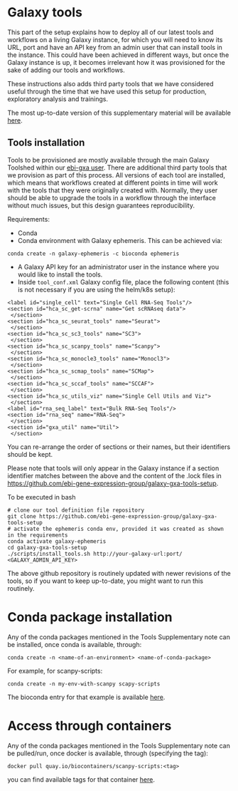 # Galaxy tools

This part of the setup explains how to deploy all of our latest tools and workflows on a living Galaxy instance, for which you will need to know its URL, port and have an API key from an admin user that can install tools in the instance. This could have been achieved in different ways, but once the Galaxy instance is up, it becomes irrelevant how it was provisioned for the sake of adding our tools and workflows.

These instructions also adds third party tools that we have considered useful through the time that we have used this setup for production, exploratory analysis and trainings.

The most up-to-date version of this supplementary material will be available [here](https://github.com/ebi-gene-expression-group/container-galaxy-sc-tertiary/blob/develop/supplementary_materials/sup_note_3_direct_tools_install.md).

## Tools installation

Tools to be provisioned are mostly available through the main Galaxy Toolshed within our [ebi-gxa user](https://toolshed.g2.bx.psu.edu/view/ebi-gxa). There are additional third party tools that we provision as part of this process. All versions of each tool are installed, which means that workflows created at different points in time will work with the tools that they were originally created with. Normally, they user should be able to upgrade the tools in a workflow through the interface without much issues, but this design guarantees reproducibility.

Requirements:
- Conda
- Conda environment with Galaxy ephemeris. This can be achieved via:

```
conda create -n galaxy-ephemeris -c bioconda ephemeris
```

- A Galaxy API key for an administrator user in the instance where you would like to install the tools.
- Inside `tool_conf.xml` Galaxy config file, place the following content (this is not necessary if you are using the helm/k8s setup):

```
<label id="single_cell" text="Single Cell RNA-Seq Tools"/>
<section id="hca_sc_get-scrna" name="Get scRNAseq data">
 </section>
<section id="hca_sc_seurat_tools" name="Seurat">
 </section>
<section id="hca_sc_sc3_tools" name="SC3">
 </section>
<section id="hca_sc_scanpy_tools" name="Scanpy">
 </section>
<section id="hca_sc_monocle3_tools" name="Monocl3">
 </section>
<section id="hca_sc_scmap_tools" name="SCMap">
 </section>
<section id="hca_sc_sccaf_tools" name="SCCAF">
 </section>
<section id="hca_sc_utils_viz" name="Single Cell Utils and Viz">
 </section>
<label id="rna_seq_label" text="Bulk RNA-Seq Tools"/>
<section id="rna_seq" name="RNA-Seq">
 </section>
<section id="gxa_util" name="Util">
 </section>
```

You can re-arrange the order of sections or their names, but their identifiers should be kept.

Please note that tools will only appear in the Galaxy instance if a section identifier matches between the above and
the content of the .lock files in https://github.com/ebi-gene-expression-group/galaxy-gxa-tools-setup.

To be executed in bash
```
# clone our tool definition file repository
git clone https://github.com/ebi-gene-expression-group/galaxy-gxa-tools-setup
# activate the ephemeris conda env, provided it was created as shown in the requirements
conda activate galaxy-ephemeris
cd galaxy-gxa-tools-setup
./scripts/install_tools.sh http://your-galaxy-url:port/ <GALAXY_ADMIN_API_KEY>
```

The above github repository is routinely updated with newer revisions of the tools, so if you want to keep
up-to-date, you might want to run this routinely.

# Conda package installation

Any of the conda packages mentioned in the Tools Supplementary note can be installed, once conda is available,
through:

```
conda create -n <name-of-an-environment> <name-of-conda-package>
```

For example, for scanpy-scripts:

```
conda create -n my-env-with-scanpy scapy-scripts
```

The bioconda entry for that example is available [here](https://bioconda.github.io/recipes/scanpy-scripts/README.html).

# Access through containers

Any of the conda packages mentioned in the Tools Supplementary note can be pulled/run, once docker is available, through (specifying the tag):

```
docker pull quay.io/biocontainers/scanpy-scripts:<tag>
```

you can find available tags for that container [here](https://quay.io/repository/biocontainers/scanpy-scripts?tab=tags).
